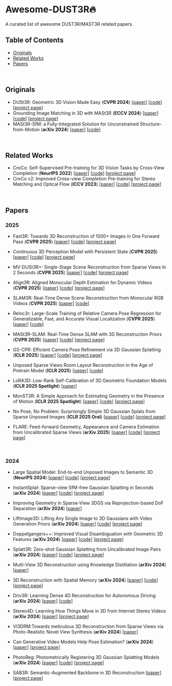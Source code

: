 # Awesome-DUST3R🔥

A curated list of awesome DUST3R/MAST3R related papers.
<br>

## Table of Contents

- [Originals](#originals)
- [Related Works](#related-works)
- [Papers](#papers)
<br>

## Originals

- DUSt3R: Geometric 3D Vision Made Easy (**CVPR 2024**) [[paper](https://openaccess.thecvf.com/content/CVPR2024/papers/Wang_DUSt3R_Geometric_3D_Vision_Made_Easy_CVPR_2024_paper.pdf)] [[code](https://github.com/naver/dust3r)] [[project page](https://europe.naverlabs.com/research/publications/dust3r-geometric-3d-vision-made-easy/)]
- Grounding Image Matching in 3D with MASt3R (**ECCV 2024**) [[paper](https://arxiv.org/abs/2406.09756)] [[code](https://github.com/naver/mast3r)] [[project page](https://europe.naverlabs.com/blog/mast3r-matching-and-stereo-3d-reconstruction/)]
- MASt3R-SfM: a Fully-Integrated Solution for Unconstrained Structure-from-Motion (**arXiv 2024**) [[paper](https://arxiv.org/abs/2409.19152)] [[code](https://github.com/naver/mast3r)]
<br>

## Related Works

- CroCo: Self-Supervised Pre-training for 3D Vision Tasks by Cross-View Completion (**NeurIPS 2022**) [[paper](https://openreview.net/pdf?id=wZEfHUM5ri)] [[code](https://github.com/naver/croco)] [[project page](https://europe.naverlabs.com/research/publications/croco-self-supervised-pretraining-for-3d-vision-tasks-by-cross-view-completion/)]
- CroCo v2: Improved Cross-view Completion Pre-training for Stereo Matching and Optical Flow (**ICCV 2023**) [[paper](https://openaccess.thecvf.com/content/ICCV2023/papers/Weinzaepfel_CroCo_v2_Improved_Cross-view_Completion_Pre-training_for_Stereo_Matching_and_ICCV_2023_paper.pdf)] [[code](https://github.com/naver/croco)] [[project page](https://europe.naverlabs.com/research/publications/croco-self-supervised-pretraining-for-3d-vision-tasks-by-cross-view-completion/)]
<br>

## Papers

### 2025

- Fast3R: Towards 3D Reconstruction of 1000+ Images in One Forward Pass (**CVPR 2025**) [[paper](https://arxiv.org/abs/2501.13928)] [[code](https://github.com/facebookresearch/fast3r)] [[project page](https://fast3r-3d.github.io/)]
- Continuous 3D Perception Model with Persistent State (**CVPR 2025**) [[paper](https://arxiv.org/abs/2501.12387)] [[code](https://github.com/CUT3R/CUT3R)] [[project page](https://cut3r.github.io/)]
- MV-DUSt3R+: Single-Stage Scene Reconstruction from Sparse Views In 2 Seconds (**CVPR 2025**) [[paper](https://arxiv.org/abs/2412.06974)] [[code](https://github.com/facebookresearch/mvdust3r)] [[project page](https://mv-dust3rp.github.io/)]
- Align3R: Aligned Monocular Depth Estimation for Dynamic Videos (**CVPR 2025**) [[paper](https://arxiv.org/abs/2412.03079)] [[code](https://github.com/jiah-cloud/Align3R)] [[project page](https://igl-hkust.github.io/Align3R.github.io/)]
- SLAM3R: Real-Time Dense Scene Reconstruction from Monocular RGB Videos (**CVPR 2025**) [[paper](https://arxiv.org/abs/2412.09401)] [[code](https://github.com/PKU-VCL-3DV/SLAM3R)]
- Reloc3r: Large-Scale Training of Relative Camera Pose Regression for Generalizable, Fast, and Accurate Visual Localization (**CVPR 2025**) [[paper](https://arxiv.org/abs/2412.08376)] [[code](https://github.com/ffrivera0/reloc3r)]
- MASt3R-SLAM: Real-Time Dense SLAM with 3D Reconstruction Priors (**CVPR 2025**) [[paper](https://arxiv.org/abs/2412.12392)] [[code](https://github.com/rmurai0610/MASt3R-SLAM)] [[project page](https://edexheim.github.io/mast3r-slam/)]

- GS-CPR: Efficient Camera Pose Refinement via 3D Gaussian Splatting (**ICLR 2025**) [[paper](https://arxiv.org/abs/2408.11085)] [[code](https://github.com/XRIM-Lab/GS-CPR)] [[project page](https://xrim-lab.github.io/GS-CPR/)]
- Unposed Sparse Views Room Layout Reconstruction in the Age of Pretrain Model (**ICLR 2025**) [[paper](https://arxiv.org/abs/2502.16779)] [[code](https://github.com/justacar/Plane-DUSt3R?tab=readme-ov-file)]
- LoRA3D: Low-Rank Self-Calibration of 3D Geometric Foundation Models (**ICLR 2025 Spotlight**) [[paper](https://arxiv.org/abs/2412.07746)]
- MonST3R: A Simple Approach for Estimating Geometry in the Presence of Motion (**ICLR 2025 Spotlight**) [[paper](https://monst3r-project.github.io/files/monst3r_paper.pdf)] [[code](https://github.com/Junyi42/monst3r)] [[project page](https://monst3r-project.github.io/)]
- No Pose, No Problem: Surprisingly Simple 3D Gaussian Splats from Sparse Unposed Images (**ICLR 2025 Oral**) [[paper](https://openreview.net/pdf/0b8fd1ea63f2337885433128fc13b8c47e072e80.pdf)] [[code](https://github.com/cvg/NoPoSplat)] [[project page](https://noposplat.github.io/)]

- FLARE: Feed-forward Geometry, Appearance and Camera Estimation from Uncalibrated Sparse Views (**arXiv 2025**) [[paper](https://arxiv.org/abs/2502.12138)] [[code](https://github.com/ant-research/FLARE?tab=readme-ov-file)] [[project page](https://zhanghe3z.github.io/FLARE/)]
<br>
  
### 2024

- Large Spatial Model: End-to-end Unposed Images to Semantic 3D (**NeurIPS 2024**) [[paper](https://arxiv.org/abs/2410.18956)] [[code](https://github.com/NVlabs/LSM)] [[project page](https://largespatialmodel.github.io/)]

- InstantSplat: Sparse-view SfM-free Gaussian Splatting in Seconds (**arXiv 2024**) [[paper](https://arxiv.org/abs/2403.20309)] [[code](https://github.com/NVlabs/InstantSplat)] [[project page](https://instantsplat.github.io/)]
- Improving Geometry in Sparse-View 3DGS via Reprojection-based DoF Separation (**arXiv 2024**) [[paper](https://arxiv.org/abs/2412.14568)]
- LiftImage3D: Lifting Any Single Image to 3D Gaussians with Video Generation Priors (**arXiv 2024**) [[paper](https://arxiv.org/abs/2412.09597)] [[code](https://github.com/AbrahamYabo/LiftImage3D?tab=readme-ov-file)] [[project page](https://liftimage3d.github.io/)]
- Doppelgangers++: Improved Visual Disambiguation with Geometric 3D Features (**arXiv 2024**) [[paper](https://arxiv.org/abs/2412.05826)] [[code](https://github.com/doppelgangers25/doppelgangers-plusplus)] [[project page](https://doppelgangers25.github.io/doppelgangers_plusplus/)]
- Splatt3R: Zero-shot Gaussian Splatting from Uncalibrated Image Pairs (**arXiv 2024**) [[paper](https://arxiv.org/abs/2408.13912)] [[code](https://github.com/btsmart/splatt3r)] [[project page](https://splatt3r.active.vision/)]
- Mutli-View 3D Reconstruction using Knowledge Distillation (**arXiv 2024**) [[paper](https://arxiv.org/abs/2412.02039)]
- 3D Reconstruction with Spatial Memory (**arXiv 2024**) [[paper](https://arxiv.org/abs/2408.16061)] [[code](https://github.com/HengyiWang/spann3r)] [[project page](https://hengyiwang.github.io/projects/spanner)]
- Driv3R: Learning Dense 4D Reconstruction for Autonomous Driving (**arXiv 2024**) [[paper](https://arxiv.org/abs/2412.06777)] [[code](https://github.com/Barrybarry-Smith/Driv3R)]
- Stereo4D: Learning How Things Move in 3D from Internet Stereo Videos (**arXiv 2024**) [[paper](https://arxiv.org/abs/2412.09621)] [[project page](https://stereo4d.github.io/)]
- VI3DRM:Towards meticulous 3D Reconstruction from Sparse Views via Photo-Realistic Novel View Synthesis (**arXiv 2024**) [[paper](https://arxiv.org/abs/2409.08207)]
- Can Generative Video Models Help Pose Estimation? (**arXiv 2024**) [[paper](https://arxiv.org/abs/2412.16155)] [[project page](https://inter-pose.github.io/)]
- PhotoReg: Photometrically Registering 3D Gaussian Splatting Models (**arXiv 2024**) [[paper](https://arxiv.org/abs/2410.05044)] [[code](https://github.com/ziweny11/PhotoRegCodes)] [[project page](https://ziweny11.github.io/photoreg/)]

- SAB3R: Semantic-Augmented Backbone in 3D Reconstruction [[paper](https://tianx-ia.github.io/Semantic_Augmented_3D_Foundation_Models.pdf)] [[project page](https://uva-computer-vision-lab.github.io/sab3r/)]
<br>
